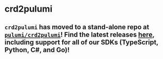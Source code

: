 # crd2pulumi

## `crd2pulumi` has moved to a stand-alone repo at [`pulumi/crd2pulumi`](https://github.com/pulumi/crd2pulumi)! Find the latest releases [here](https://github.com/pulumi/crd2pulumi/releases), including support for all of our SDKs (TypeScript, Python, C#, and Go)!
